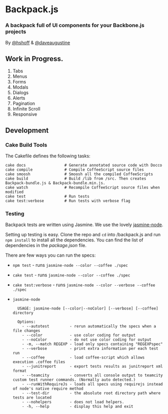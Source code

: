# Backpack.js
### A backpack full of UI components for your Backbone.js projects
 
By [@hshoff](http://www.twitter.com/hshoff) & [@daveaugustine](http://www.twitter.com/daveaugustine)

## Work in Progress.

1. Tabs
1. Menus
1. Forms
1. Modals
1. Dialogs
1. Alerts
1. Pagination
1. Infinite Scroll
1. Responsive

## Development

### Cake Build Tools

The Cakefile defines the following tasks:

    cake docs                 # Generate annotated source code with Docco
    cake compile              # Compile CoffeeScript source files
    cake smoosh               # Smoosh all the compiled CoffeeScripts
    cake build                # Build /lib from /src. Then creates Backpack-bundle.js & Backpack-bundle.min.js.
    cake watch                # Recompile CoffeeScript source files when modified
    cake test                 # Run tests
    cake test:verbose         # Run tests with verbose flag

### Testing

Backpack tests are written using Jasmine. We use the lovely [jasmine-node](https://github.com/mhevery/jasmine-node). 

Setting up testing is easy. Clone the repo and `cd` into /backpack.js and run `npm install` to install all the dependencies. You can find the list of dependencies in the _package.json_ file.

There are few ways you can run the specs:

  - `npm test` - runs `jasmine-node --color --coffee ./spec`
  - `cake test` - runs `jasmine-node --color --coffee ./spec`
  - `cake test:verbose` - runs `jasmine-node --color --verbose --coffee ./spec`
  - `jasmine-node`

          USAGE: jasmine-node [--color|--noColor] [--verbose] [--coffee] directory

          Options:
            - --autotest         - rerun automatically the specs when a file changes
            - --color            - use color coding for output
            - --noColor          - do not use color coding for output
            - -m, --match REGEXP - load only specs containing "REGEXPspec"
            - --verbose          - print extra information per each test run
            - --coffee           - load coffee-script which allows execution .coffee files
            - --junitreport      - export tests results as junitreport xml format
            - --teamcity         - converts all console output to teamcity custom test runner commands. (Normally auto detected.)
            - --runWithRequireJs - loads all specs using requirejs instead of node's native require method
            - --test-dir         - the absolute root directory path where tests are located
            - --nohelpers        - does not load helpers.
            - -h, --help         - display this help and exit
